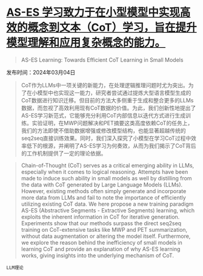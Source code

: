 # [AS-ES 学习致力于在小型模型中实现高效的概念到文本（CoT）学习，旨在提升模型理解和应用复杂概念的能力。](https://arxiv.org/abs/2403.01969)

> AS-ES Learning: Towards Efficient CoT Learning in Small Models

发布时间：2024年03月04日

> CoT作为LLMs中一项关键的新能力，在处理逻辑推理问题时尤为突出。为了在小模型中也实现这一能力，研究者尝试通过提炼大型语言模型生成的CoT数据进行知识迁移。但目前的方法大多侧重于生成和整合更多的LLMs数据，而忽视了高效利用现有CoT数据的价值。为此，我们创新性地提出了AS-ES学习新范式，它能够充分利用CoT内部信息以迭代方式进行生成训练。实验证明，在MWP问题解决和PET摘要这类高度依赖CoT的任务上，我们的方法即使不借助数据增强或修改模型结构，也能显著超越传统的seq2seq直接训练效果。同时，我们深入探究了小模型在学习CoT过程中效率低下的根源，并阐明了AS-ES学习为何奏效，从而为我们揭示了CoT背后的工作机制提供了一定的理论依据。

> Chain-of-Thought (CoT) serves as a critical emerging ability in LLMs, especially when it comes to logical reasoning. Attempts have been made to induce such ability in small models as well by distilling from the data with CoT generated by Large Language Models (LLMs). However, existing methods often simply generate and incorporate more data from LLMs and fail to note the importance of efficiently utilizing existing CoT data. We here propose a new training paradigm AS-ES (Abstractive Segments - Extractive Segments) learning, which exploits the inherent information in CoT for iterative generation. Experiments show that our methods surpass the direct seq2seq training on CoT-extensive tasks like MWP and PET summarization, without data augmentation or altering the model itself. Furthermore, we explore the reason behind the inefficiency of small models in learning CoT and provide an explanation of why AS-ES learning works, giving insights into the underlying mechanism of CoT.

`LLM理论`